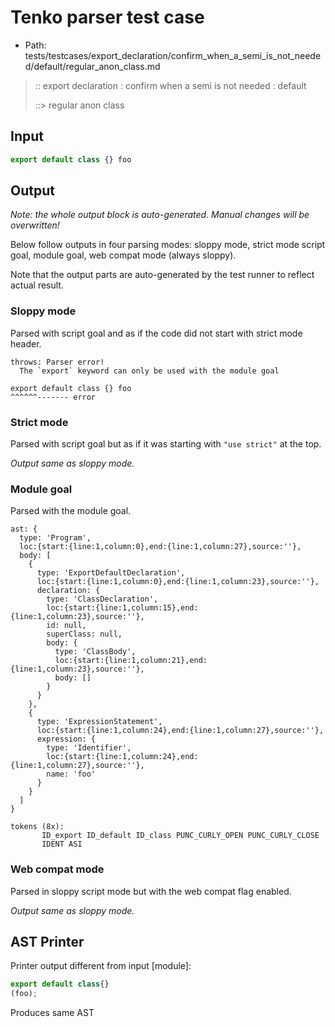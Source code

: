 # Tenko parser test case

- Path: tests/testcases/export_declaration/confirm_when_a_semi_is_not_needed/default/regular_anon_class.md

> :: export declaration : confirm when a semi is not needed : default
>
> ::> regular anon class

## Input

`````js
export default class {} foo
`````

## Output

_Note: the whole output block is auto-generated. Manual changes will be overwritten!_

Below follow outputs in four parsing modes: sloppy mode, strict mode script goal, module goal, web compat mode (always sloppy).

Note that the output parts are auto-generated by the test runner to reflect actual result.

### Sloppy mode

Parsed with script goal and as if the code did not start with strict mode header.

`````
throws: Parser error!
  The `export` keyword can only be used with the module goal

export default class {} foo
^^^^^^------- error
`````

### Strict mode

Parsed with script goal but as if it was starting with `"use strict"` at the top.

_Output same as sloppy mode._

### Module goal

Parsed with the module goal.

`````
ast: {
  type: 'Program',
  loc:{start:{line:1,column:0},end:{line:1,column:27},source:''},
  body: [
    {
      type: 'ExportDefaultDeclaration',
      loc:{start:{line:1,column:0},end:{line:1,column:23},source:''},
      declaration: {
        type: 'ClassDeclaration',
        loc:{start:{line:1,column:15},end:{line:1,column:23},source:''},
        id: null,
        superClass: null,
        body: {
          type: 'ClassBody',
          loc:{start:{line:1,column:21},end:{line:1,column:23},source:''},
          body: []
        }
      }
    },
    {
      type: 'ExpressionStatement',
      loc:{start:{line:1,column:24},end:{line:1,column:27},source:''},
      expression: {
        type: 'Identifier',
        loc:{start:{line:1,column:24},end:{line:1,column:27},source:''},
        name: 'foo'
      }
    }
  ]
}

tokens (8x):
       ID_export ID_default ID_class PUNC_CURLY_OPEN PUNC_CURLY_CLOSE
       IDENT ASI
`````


### Web compat mode

Parsed in sloppy script mode but with the web compat flag enabled.

_Output same as sloppy mode._

## AST Printer

Printer output different from input [module]:

````js
export default class{}
(foo);
````

Produces same AST
